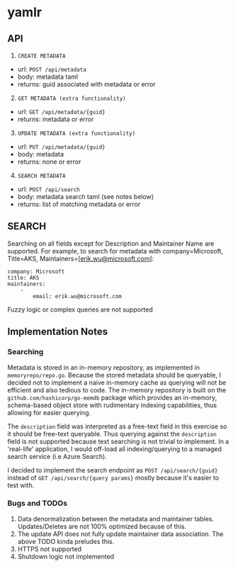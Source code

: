 # yamlr
## API
1. `CREATE METADATA `
* url: `POST /api/metadata`
* body: metadata taml 
* returns: guid associated with metadata or error
2. `GET METADATA (extra functionality)`
* url: `GET /api/metadata/{guid}`
* returns: metadata or error
3. `UPDATE METADATA (extra functionality)`
* url: `PUT /api/metadata/{guid}`
* body: metadata
* returns: none or error
4. `SEARCH METADATA`
* url: `POST /api/search`
* body: metadata search taml (see notes below)
* returns: list of matching metadata or error

## SEARCH
Searching on all fields except for Description and Maintainer Name are supported. For example, to search for metadata with company=Microsoft, Title=AKS, Maintainers=[erik.wu@microsoft.com]:
```
company: Microsoft
title: AKS
maintainers:
    -
        email: erik.wu@microsoft.com
```
Fuzzy logic or complex queries are not supported

## Implementation Notes
### Searching
Metadata is stored in an in-memory repository, as implemented in `memoryrepo/repo.go`. Because the stored metadata should be queryable, I decided not to implement a naive in-memory cache as querying will not be efficient and also tedious to code. The in-memory repository is built on the `github.com/hashicorp/go-memdb` package which provides an in-memory, schema-based object store with rudimentary indexing capabilities, thus allowing for easier querying. 

The `description` field was interpreted as a free-text field in this exercise so it should be free-text queryable. Thus querying against the `description` field is not supported because text searching is not trivial to implement. In a 'real-life' application, I would off-load all indexing/querying to a managed search service (i.e Azure Search).

I decided to implement the search endpoint as `POST /api/search/{guid}` instead of `GET /api/search/{query params}` mostly because it's easier to test with.

### Bugs and TODOs
1. Data denormalization between the metadata and maintainer tables. Updates/Deletes are not 100% optimized because of this.
2. The update API does not fully update maintainer data association. The above TODO kinda preludes this.
3. HTTPS not supported
4. Shutdown logic not implemented

